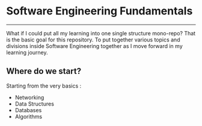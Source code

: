 # Software Engineering Fundamentals
---

What if I could put all my learning into one single structure mono-repo? That is the basic goal for this repository. To put together various topics and divisions inside Software Engineering together as I move forward in my learning journey.

## Where do we start?

Starting from the very basics :
- Networking
- Data Structures 
- Databases
- Algorithms 
